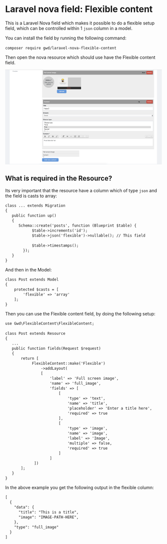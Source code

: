 # Laravel nova field: Flexible content

This is a Laravel Nova field which makes it possible to do a flexible setup field, which can be controlled within 1 `json` column in a model.

You can install the field by running the following command:

`composer require gwd/laravel-nova-flexible-content`

Then open the nova resource which should use have the Flexible content field.

![Screenshot of Laravel Nova Flexible Field](./screenshot.jpg)

## What is required in the Resource?

Its very important that the resource have a column which of type `json` and the field is casts to array:

```
class ... extends Migration
{
   public function up()
   {
      Schema::create('posts', function (Blueprint $table) {
            $table->increments('id');
            $table->json('flexible')->nullable(); // This field

            $table->timestamps();
        });
   }
}
```

And then in the Model:

```
class Post extends Model
{
    protected $casts = [
        'flexible' => 'array'
    ];
}
```

Then you can use the Flexible content field, by doing the following setup:

```
use Gwd\FlexibleContent\FlexibleContent;

class Post extends Resource
{
   ...
   public function fields(Request $request)
   {
       return [
            FlexibleContent::make('Flexible')
                ->addLayout(
                [
                    'label' => 'Full screen image',
                    'name' => 'full_image',
                    'fields' => [
                        [
                            'type' => 'text',
                            'name' => 'title',
                            'placeholder' => 'Enter a title here',
                            'required' => true
                        ],
                        [
                            'type' => 'image',
                            'name' => 'image',
                            'label' => 'Image',
                            'multiple' => false,
                            'required' => true
                        ]
                    ]
             ])
       ];
   }
}
```

In the above example you get the following output in the flexible column:

```
[
  {
    "data": {
      "title": "This is a title",
      "image": "IMAGE-PATH-HERE",
    },
    "type": "full_image"
  }
]
```

